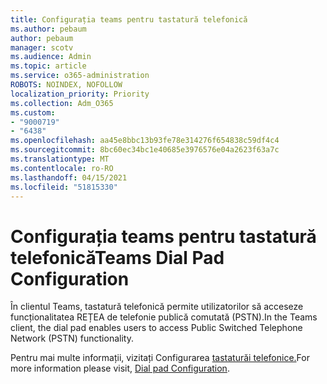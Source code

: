 ```yaml
---
title: Configurația teams pentru tastatură telefonică
ms.author: pebaum
author: pebaum
manager: scotv
ms.audience: Admin
ms.topic: article
ms.service: o365-administration
ROBOTS: NOINDEX, NOFOLLOW
localization_priority: Priority
ms.collection: Adm_O365
ms.custom:
- "9000719"
- "6438"
ms.openlocfilehash: aa45e8bbc13b93fe78e314276f654838c59df4c4
ms.sourcegitcommit: 8bc60ec34bc1e40685e3976576e04a2623f63a7c
ms.translationtype: MT
ms.contentlocale: ro-RO
ms.lasthandoff: 04/15/2021
ms.locfileid: "51815330"
---
```

# <a name="teams-dial-pad-configuration"></a><span data-ttu-id="636ee-102">Configurația teams pentru tastatură telefonică</span><span class="sxs-lookup"><span data-stu-id="636ee-102">Teams Dial Pad Configuration</span></span>

<span data-ttu-id="636ee-103">În clientul Teams, tastatură telefonică permite utilizatorilor să acceseze funcționalitatea REȚEA de telefonie publică comutată (PSTN).</span><span class="sxs-lookup"><span data-stu-id="636ee-103">In the Teams client, the dial pad enables users to access Public Switched Telephone Network (PSTN) functionality.</span></span>  

<span data-ttu-id="636ee-104">Pentru mai multe informații, vizitați Configurarea [tastaturăi telefonice.](https://docs.microsoft.com/microsoftteams/dial-pad-configuration)</span><span class="sxs-lookup"><span data-stu-id="636ee-104">For more information please visit, [Dial pad Configuration](https://docs.microsoft.com/microsoftteams/dial-pad-configuration).</span></span>

